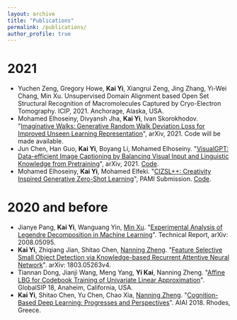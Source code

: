 ```yaml
---
layout: archive
title: "Publications"
permalink: /publications/
author_profile: true
---
```


# 2021
* Yuchen Zeng, Gregory Howe, **Kai Yi**, Xiangrui Zeng, Jing Zhang, Yi-Wei Chang, Min Xu. Unsupervised Domain Alignment based Open Set Structural Recognition of Macromolecules Captured by Cryo-Electron Tomography. ICIP, 2021. Anchorage, Alaska, USA.
* Mohamed Elhoseiny, Divyansh Jha, **Kai Yi**, Ivan Skorokhodov. "[Imaginative Walks: Generative Random Walk Deviation Loss for Improved Unseen Learning Representation](https://arxiv.org/abs/2104.09757)", arXiv, 2021. Code will be made available.
* Jun Chen, Han Guo, **Kai Yi**, Boyang Li, Mohamed Elhoseiny. "[VisualGPT: Data-efficient Image Captioning by Balancing Visual Input and Linguistic Knowledge from Pretraining](https://arxiv.org/abs/2102.10407)", arXiv, 2021. [Code](https://github.com/Vision-CAIR/VisualGPT).
* Mohamed Elhoseiny, **Kai Yi**,  Mohamed Elfeki. "[CIZSL++: Creativity Inspired Generative Zero-Shot Learning](https://arxiv.org/abs/2101.00173)", PAMI Submission. [Code](https://github.com/Elhoseiny-VisionCAIR-Lab/CIZSL.v2).

# 2020 and before 
* Jianye Pang, **Kai Yi**, Wanguang Yin, [Min Xu](https://xulabs.github.io/#aboutxu). "[Experimental Analysis of Legendre Decomposition in Machine Learning](https://arxiv.org/abs/2008.05095)". Technical Report, arXiv: 2008.05095.
* **Kai Yi**, Zhiqiang Jian, Shitao Chen, [Nanning Zheng](http://www.aiar.xjtu.edu.cn/info/1015/1071.htm). "[Feature Selective Small Object Detection via Knowledge-based Recurrent Attentive Neural Network](https://arxiv.org/abs/1803.05263v4)". arXiv: 1803.05263v4.
* Tiannan Dong, Jianji Wang, Meng Yang, **Yi Kai**, Nanning Zheng. "[Affine LBG for Codebook Training of Univariate Linear Approximation](https://ieeexplore.ieee.org/abstract/document/8646389/)". GlobalSIP 18, Anaheim, California, USA.
* **Kai Yi**, Shitao Chen, Yu Chen, Chao Xia, [Nanning Zheng](http://www.aiar.xjtu.edu.cn/info/1015/1071.htm). "[Cognition-Based Deep Learning: Progresses and Perspectives](http://www.aiar.xjtu.edu.cn/info/1015/1071.htm)". AIAI 2018. Rhodes, Greece.



